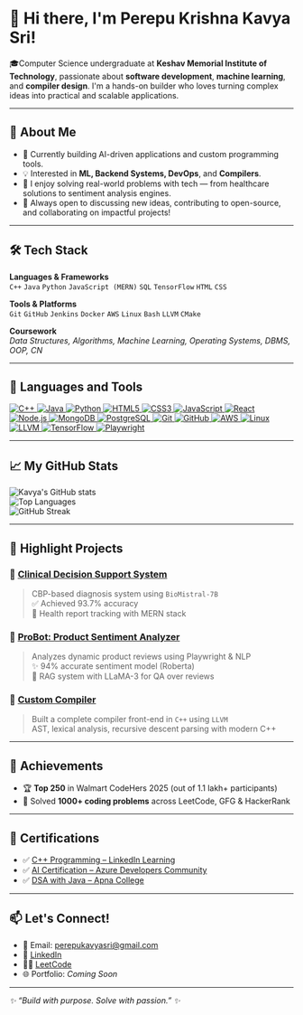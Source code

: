 # 👋 Hi there, I'm Perepu Krishna Kavya Sri!

🎓Computer Science undergraduate at **Keshav Memorial Institute of Technology**, passionate about **software development**, **machine learning**, and **compiler design**. I'm a hands-on builder who loves turning complex ideas into practical and scalable applications.

---

## 🚀 About Me

- 🔭 Currently building AI-driven applications and custom programming tools.
- 💡 Interested in **ML, Backend Systems, DevOps**, and **Compilers**.
- 🧠 I enjoy solving real-world problems with tech — from healthcare solutions to sentiment analysis engines.
- 💬 Always open to discussing new ideas, contributing to open-source, and collaborating on impactful projects!

---

## 🛠️ Tech Stack

**Languages & Frameworks**  
`C++` `Java` `Python` `JavaScript (MERN)` `SQL` `TensorFlow` `HTML` `CSS`

**Tools & Platforms**  
`Git` `GitHub` `Jenkins` `Docker` `AWS` `Linux` `Bash` `LLVM` `CMake`

**Coursework**  
_Data Structures, Algorithms, Machine Learning, Operating Systems, DBMS, OOP, CN_

---

## 🧰 Languages and Tools

<p align="left">
  <a href="https://cplusplus.com/" target="_blank">
    <img src="https://img.shields.io/badge/C++-00599C?style=for-the-badge&logo=c%2B%2B&logoColor=white" alt="C++"/>
  </a>
  <a href="https://www.java.com/" target="_blank">
    <img src="https://img.shields.io/badge/Java-ED8B00?style=for-the-badge&logo=java&logoColor=white" alt="Java"/>
  </a>
  <a href="https://www.python.org/" target="_blank">
    <img src="https://img.shields.io/badge/Python-3776AB?style=for-the-badge&logo=python&logoColor=white" alt="Python"/>
  </a>
  <a href="https://developer.mozilla.org/en-US/docs/Web/HTML" target="_blank">
    <img src="https://img.shields.io/badge/HTML5-E34F26?style=for-the-badge&logo=html5&logoColor=white" alt="HTML5"/>
  </a>
  <a href="https://developer.mozilla.org/en-US/docs/Web/CSS" target="_blank">
    <img src="https://img.shields.io/badge/CSS3-1572B6?style=for-the-badge&logo=css3&logoColor=white" alt="CSS3"/>
  </a>
  <a href="https://www.javascript.com/" target="_blank">
    <img src="https://img.shields.io/badge/JavaScript-F7DF1E?style=for-the-badge&logo=javascript&logoColor=black" alt="JavaScript"/>
  </a>
  <a href="https://reactjs.org/" target="_blank">
    <img src="https://img.shields.io/badge/React-61DAFB?style=for-the-badge&logo=react&logoColor=black" alt="React"/>
  </a>
  <a href="https://nodejs.org/" target="_blank">
    <img src="https://img.shields.io/badge/Node.js-339933?style=for-the-badge&logo=nodedotjs&logoColor=white" alt="Node.js"/>
  </a>
  <a href="https://www.mongodb.com/" target="_blank">
    <img src="https://img.shields.io/badge/MongoDB-4EA94B?style=for-the-badge&logo=mongodb&logoColor=white" alt="MongoDB"/>
  </a>
  <a href="https://www.postgresql.org/" target="_blank">
    <img src="https://img.shields.io/badge/PostgreSQL-316192?style=for-the-badge&logo=postgresql&logoColor=white" alt="PostgreSQL"/>
  </a>
  <a href="https://git-scm.com/" target="_blank">
    <img src="https://img.shields.io/badge/Git-F05032?style=for-the-badge&logo=git&logoColor=white" alt="Git"/>
  </a>
  <a href="https://github.com/" target="_blank">
    <img src="https://img.shields.io/badge/GitHub-181717?style=for-the-badge&logo=github&logoColor=white" alt="GitHub"/>
  </a>
  <a href="https://aws.amazon.com/" target="_blank">
    <img src="https://img.shields.io/badge/AWS-232F3E?style=for-the-badge&logo=amazonaws&logoColor=white" alt="AWS"/>
  </a>
  <a href="https://www.linux.org/" target="_blank">
    <img src="https://img.shields.io/badge/Linux-FCC624?style=for-the-badge&logo=linux&logoColor=black" alt="Linux"/>
  </a>
  <a href="https://www.llvm.org/" target="_blank">
    <img src="https://img.shields.io/badge/LLVM-262D3A?style=for-the-badge&logo=llvm&logoColor=white" alt="LLVM"/>
  </a>
  <a href="https://www.tensorflow.org/" target="_blank">
    <img src="https://img.shields.io/badge/TensorFlow-FF6F00?style=for-the-badge&logo=tensorflow&logoColor=white" alt="TensorFlow"/>
  </a>
  <a href="https://playwright.dev/" target="_blank">
    <img src="https://img.shields.io/badge/Playwright-2EAD33?style=for-the-badge&logo=playwright&logoColor=white" alt="Playwright"/>
  </a>
</p>

---

## 📈 My GitHub Stats

![Kavya's GitHub stats](https://github-readme-stats.vercel.app/api?username=kavyaPerepu19&show_icons=true&theme=radical)  
![Top Languages](https://github-readme-stats.vercel.app/api/top-langs/?username=kavyaPerepu19&layout=compact&theme=radical)  
![GitHub Streak](https://github-readme-streak-stats.herokuapp.com/?user=kavyaPerepu19&theme=radical)

---

## 🧩 Highlight Projects

### 🔬 [Clinical Decision Support System](https://github.com/kavyaPerepu19/Saanjh)
> CBP-based diagnosis system using `BioMistral-7B`  
> ✅ Achieved 93.7% accuracy  
> 🧾 Health report tracking with MERN stack

### 🤖 [ProBot: Product Sentiment Analyzer](https://github.com/kavyaPerepu19/reviewbot)
> Analyzes dynamic product reviews using Playwright & NLP  
> ✨ 94% accurate sentiment model (Roberta)  
> 🧠 RAG system with LLaMA-3 for QA over reviews

### 🔧 [Custom Compiler](https://github.com/kavyaPerepu19/my_lang)
> Built a complete compiler front-end in `C++` using `LLVM`  
> AST, lexical analysis, recursive descent parsing with modern C++

---

## 🏅 Achievements

- 🏆 **Top 250** in Walmart CodeHers 2025 (out of 1.1 lakh+ participants)
- 🧩 Solved **1000+ coding problems** across LeetCode, GFG & HackerRank


---

## 📜 Certifications

- ✅ [C++ Programming – LinkedIn Learning](https://drive.google.com/file/d/1QGs9eAC38TjZL5Kk1twdMsrFZMWtsj4B/view)
- ✅ [AI Certification – Azure Developers Community](https://drive.google.com/file/d/1N5UcOHUvQ1YrEiAKVNDP1aXQhBpOWePr/view)
- ✅ [DSA with Java – Apna College](https://drive.google.com/file/d/1V22xF9Lz21eB79T7ASyLj58Zn1ylOF19/view)

---

## 📫 Let's Connect!

- 📧 Email: [perepukavyasri@gmail.com](mailto:perepukavyasri@gmail.com)  
- 🔗 [LinkedIn](https://www.linkedin.com/in/kavya-perepu-b545ba26b/)  
- 👨‍💻 [LeetCode](https://leetcode.com/u/perepukavyasri/)  
- 🌐 Portfolio: *Coming Soon*

---

_✨ “Build with purpose. Solve with passion.” ✨_
